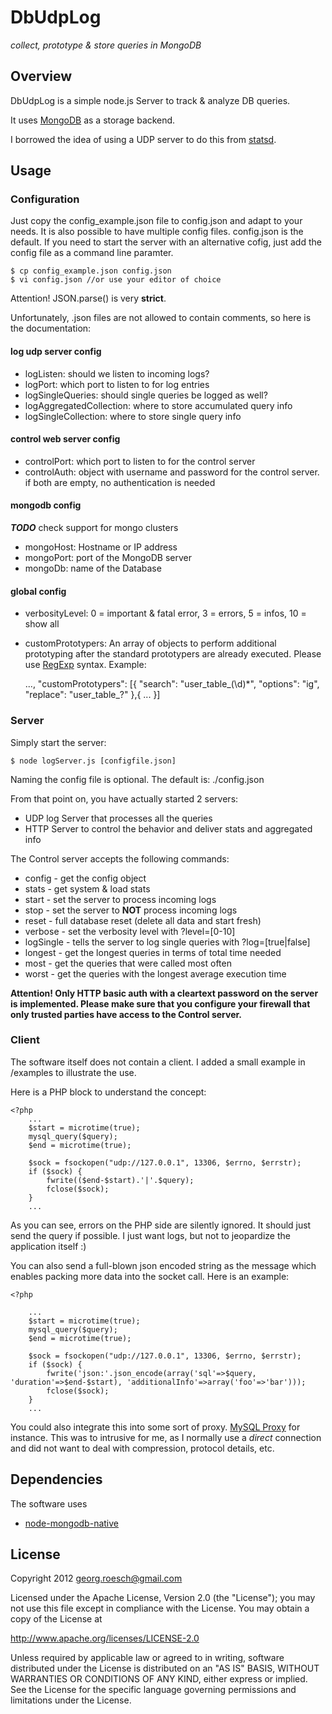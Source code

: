 # DbUdpLog

*collect, prototype & store queries in MongoDB*

## Overview
DbUdpLog is a simple node.js Server to track & analyze DB queries.

It uses [MongoDB](http://www.mongodb.org/) as a storage backend.

I borrowed the idea of using a UDP server to do this from [statsd](https://github.com/etsy/statsd).

## Usage

### Configuration
Just copy the config_example.json file to config.json and adapt to your needs. It is also possible to
have multiple config files. config.json is the default. If you need to start the server with an alternative
cofig, just add the config file as a command line paramter.

	$ cp config_example.json config.json
	$ vi config.json //or use your editor of choice

Attention! JSON.parse() is very **strict**.

Unfortunately, .json files are not allowed to contain comments, so here is the documentation:

#### log udp server config

* logListen: should we listen to incoming logs?
* logPort: which port to listen to for log entries
* logSingleQueries: should single queries be logged as well?
* logAggregatedCollection: where to store accumulated query info
* logSingleCollection: where to store single query info

#### control web server config

* controlPort: which port to listen to for the control server
* controlAuth: object with username and password for the control server. if both are empty, no authentication is needed

#### mongodb config

***TODO*** check support for mongo clusters

* mongoHost: Hostname or IP address
* mongoPort: port of the MongoDB server
* mongoDb: name of the Database

#### global config

* verbosityLevel: 0 = important & fatal error, 3 = errors, 5 = infos, 10 = show all
* customPrototypers:
  An array of objects to perform additional prototyping after the standard prototypers are already executed.
  Please use [RegExp](https://developer.mozilla.org/en/Core%5FJavaScript%5F1.5%5FReference/Global%5FObjects/RegExp) syntax.
  Example:


	...,
	"customPrototypers": [{
		"search": "user_table_(\\d)*",
		"options": "ig",
		"replace": "user_table_?"
	},{
		...
	}]

### Server
Simply start the server:

	$ node logServer.js [configfile.json]

Naming the config file is optional. The default is: ./config.json

From that point on, you have actually started 2 servers:

* UDP log Server that processes all the queries
* HTTP Server to control the behavior and deliver stats and aggregated info

The Control server accepts the following commands:

* config    - get the config object
* stats     - get system & load stats
* start     - set the server to process incoming logs
* stop      - set the server to **NOT** process incoming logs
* reset     - full database reset (delete all data and start fresh)
* verbose   - set the verbosity level with ?level=[0-10]
* logSingle - tells the server to log single queries with ?log=[true|false]
* longest   - get the longest queries in terms of total time needed
* most      - get the queries that were called most often
* worst     - get the queries with the longest average execution time

**Attention! Only HTTP basic auth with a cleartext password on the server is implemented.
Please make sure that you configure your firewall that only trusted parties have access to the Control server.**

### Client
The software itself does not contain a client. I added a small example in /examples to illustrate the use.

Here is a PHP block to understand the concept:


	<?php
		...
		$start = microtime(true);
		mysql_query($query);
		$end = microtime(true);

		$sock = fsockopen("udp://127.0.0.1", 13306, $errno, $errstr);
		if ($sock) {
			fwrite(($end-$start).'|'.$query);
			fclose($sock);
		}
	    ...

As you can see, errors on the PHP side are silently ignored. It should just send the query if possible.
I just want logs, but not to jeopardize the application itself :)

You can also send a full-blown json encoded string as the message which enables packing more data into the socket call.
Here is an example:

    <?php
    
        ...
		$start = microtime(true);
		mysql_query($query);
		$end = microtime(true);

		$sock = fsockopen("udp://127.0.0.1", 13306, $errno, $errstr);
		if ($sock) {
			fwrite('json:'.json_encode(array('sql'=>$query, 'duration'=>$end-$start), 'additionalInfo'=>array('foo'=>'bar')));
			fclose($sock);
		}
	    ...
	    

You could also integrate this into some sort of proxy.
[MySQL Proxy](http://forge.mysql.com/wiki/MySQL_Proxy) for instance.
This was to intrusive for me, as I normally use a *direct* connection and did not want to deal with compression,
protocol details, etc.

## Dependencies
The software uses

* [node-mongodb-native](https://github.com/christkv/node-mongodb-native)

## License
Copyright 2012 georg.roesch@gmail.com

Licensed under the Apache License, Version 2.0 (the "License");
you may not use this file except in compliance with the License.
You may obtain a copy of the License at

http://www.apache.org/licenses/LICENSE-2.0

Unless required by applicable law or agreed to in writing, software
distributed under the License is distributed on an "AS IS" BASIS,
WITHOUT WARRANTIES OR CONDITIONS OF ANY KIND, either express or implied.
See the License for the specific language governing permissions and
limitations under the License.
